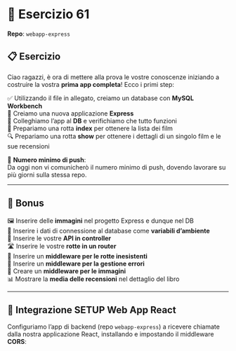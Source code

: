 # 📘 Esercizio 61

**Repo**: `webapp-express`

## 📋 Esercizio

Ciao ragazzi, è ora di mettere alla prova le vostre conoscenze iniziando a costruire la vostra **prima app completa**! Ecco i primi step:

✅ Utilizzando il file in allegato, creiamo un database con **MySQL Workbench**  
🚀 Creiamo una nuova applicazione **Express**  
🔗 Colleghiamo l’app al **DB** e verifichiamo che tutto funzioni  
📄 Prepariamo una rotta **index** per ottenere la lista dei film  
🔍 Prepariamo una rotta **show** per ottenere i dettagli di un singolo film e le sue recensioni

📌 **Numero minimo di push**:  
Da oggi non vi comunicherò il numero minimo di push, dovendo lavorare su più giorni sulla stessa repo.

---

## 🌟 Bonus

🖼️ Inserire delle **immagini** nel progetto Express e dunque nel DB  
🔐 Inserire i dati di connessione al database come **variabili d’ambiente**  
📂 Inserire le vostre **API in controller**  
🛣️ Inserire le vostre **rotte in un router**  
🚫 Inserire un **middleware per le rotte inesistenti**  
🐛 Inserire un **middleware per la gestione errori**  
🧩 Creare un **middleware per le immagini**  
📊 Mostrare la **media delle recensioni** nel dettaglio del libro

---

## 🔗 Integrazione SETUP Web App React

Configuriamo l’app di backend (repo `webapp-express`) a ricevere chiamate dalla nostra applicazione React, installando e impostando il middleware **CORS**:
